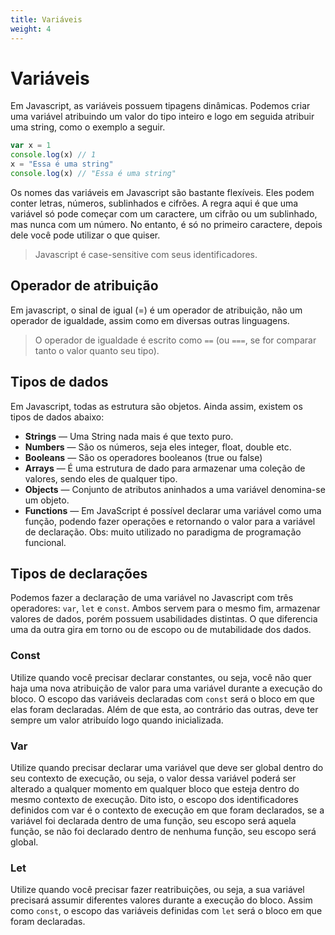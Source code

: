 ```yaml
---
title: Variáveis
weight: 4
---
```


# Variáveis
Em Javascript, as variáveis possuem tipagens dinâmicas. Podemos criar uma variável atribuindo um valor do tipo inteiro e logo em seguida atribuir uma string, como o exemplo a seguir.
```javascript
var x = 1
console.log(x) // 1
x = "Essa é uma string"
console.log(x) // "Essa é uma string"
```

Os nomes das variáveis em Javascript são bastante flexíveis. Eles podem conter letras, números, sublinhados e cifrões. A regra aqui é que uma variável só pode começar com um caractere, um cifrão ou um sublinhado, mas nunca com um número. No entanto, é só no primeiro caractere, depois dele você pode utilizar o que quiser.

> Javascript é case-sensitive com seus identificadores.

## Operador de atribuição
Em javascript, o sinal de igual (=) é um operador de atribuição, não um operador de igualdade, assim como em diversas outras linguagens.

> O operador de igualdade é escrito como `==` (ou `===`, se for comparar tanto o valor quanto seu tipo).

## Tipos de dados
Em Javascript, todas as estrutura são objetos. Ainda assim, existem os tipos de dados abaixo:

- **Strings** — Uma String nada mais é que texto puro.
- **Numbers** — São os números, seja eles integer, float, double etc.
- **Booleans** — São os operadores booleanos (true ou false)
- **Arrays** — É uma estrutura de dado para armazenar uma coleção de valores, sendo eles de qualquer tipo.
- **Objects** — Conjunto de atributos aninhados a uma variável denomina-se um objeto.
- **Functions** — Em JavaScript é possível declarar uma variável como uma função, podendo fazer operações e retornando o valor para a variável de declaração. Obs: muito utilizado no paradigma de programação funcional.

## Tipos de declarações
Podemos fazer a declaração de uma variável no Javascript com três operadores: `var`, `let` e `const`. Ambos servem para o mesmo fim, armazenar valores de dados, porém possuem usabilidades distintas. O que diferencia uma da outra gira em torno ou de escopo ou de mutabilidade dos dados.

### Const
Utilize quando você precisar declarar constantes, ou seja, você não quer haja uma nova atribuição de valor para uma variável durante a execução do bloco. O escopo das variáveis declaradas com `const` será o bloco em que elas foram declaradas. Além de que esta, ao contrário das outras, deve ter sempre um valor atribuído logo quando inicializada.

### Var
Utilize quando precisar declarar uma variável que deve ser global dentro do seu contexto de execução, ou seja, o valor dessa variável poderá ser alterado a qualquer momento em qualquer bloco que esteja dentro do mesmo contexto de execução. Dito isto, o escopo dos identificadores definidos com var é o contexto de execução em que foram declarados, se a variável foi declarada dentro de uma função, seu escopo será aquela função, se não foi declarado dentro de nenhuma função, seu escopo será global.

### Let
Utilize quando você precisar fazer reatribuições, ou seja, a sua variável precisará assumir diferentes valores durante a execução do bloco. Assim como `const`, o escopo das variáveis definidas com `let` será o bloco em que foram declaradas.
